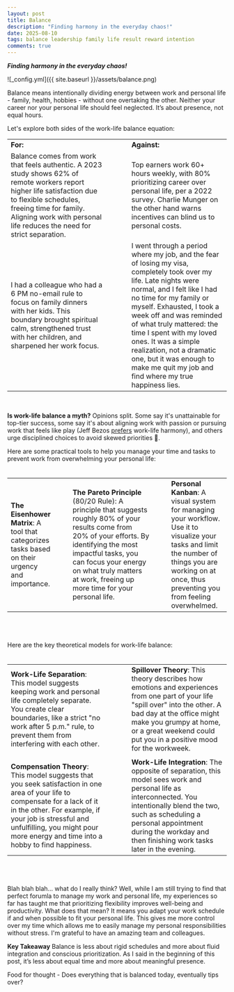 ```yaml
---
layout: post
title: Balance
description: "Finding harmony in the everyday chaos!"
date: 2025-08-10
tags: balance leadership family life result reward intention
comments: true
---
```


***Finding harmony in the everyday chaos!***

![_config.yml]({{ site.baseurl }}/assets/balance.png)

Balance means intentionally dividing energy between work and personal life - family, health, hobbies - without one overtaking the other. Neither your career nor your personal life should feel neglected. It’s about presence, not equal hours. 

Let's explore both sides of the work-life balance equation: 
<table style="border: 0; background-color: none;">
  <tr>
    <td width="45%" style="font-weight: bold;">For:</td>
    <td width="10%"></td>
    <td width="45%" style="font-weight: bold;">Against:</td>
  </tr>
  <tr>
    <td width="45%">Balance comes from work that feels authentic. A 2023 study shows 62% of remote workers report higher life satisfaction due to flexible schedules, freeing time for family. Aligning work with personal life reduces the need for strict separation.</td>
    <td width="10%"></td>
    <td width="45%">Top earners work 60+ hours weekly, with 80% prioritizing career over personal life, per a 2022 survey. Charlie Munger on the other hand warns incentives can blind us to personal costs.</td>
  </tr>
  <tr>
    <td width="45%">I had a colleague who had a 6 PM no-email rule to focus on family dinners with her kids. This boundary brought spiritual calm, strengthened trust with her children, and sharpened her work focus.</td>
    <td width="10%"></td>
    <td width="45%">I went through a period where my job, and the fear of losing my visa, completely took over my life. Late nights were normal, and I felt like I had no time for my family or myself. Exhausted, I took a week off and was reminded of what truly mattered: the time I spent with my loved ones. It was a simple realization, not a dramatic one, but it was enough to make me quit my job and find where my true happiness lies.</td>
  </tr>
</table>
<br/>

**Is work-life balance a myth?** Opinions split. Some say it's unattainable for top-tier success, some say it's about aligning work with passion or pursuing work that feels like play (Jeff Bezos [prefers](https://www.youtube.com/watch?v=xfGbyW6fs5w) work-life harmony), and others urge disciplined choices to avoid skewed priorities 🤨.

Here are some practical tools to help you manage your time and tasks to prevent work from overwhelming your personal life: 
<table style="border: 0; background-color: none; padding: 20px 0 20px 0; vertical-align: top;">
  <tr>
    <td width="20%"><b>The Eisenhower Matrix</b>: A tool that categorizes tasks based on their urgency and importance.</td>
    <td width="7%"></td>
    <td width="39%"><b>The Pareto Principle</b> (80/20 Rule): A principle that suggests roughly 80% of your results come from 20% of your efforts. By identifying the most impactful tasks, you can focus your energy on what truly matters at work, freeing up more time for your personal life.</td>
    <td width="7%"></td>
    <td width="27%"><b>Personal Kanban</b>: A visual system for managing your workflow. Use it to visualize your tasks and limit the number of things you are working on at once, thus preventing you from feeling overwhelmed.</td>
  </tr>
</table>
<br/>

Here are the key theoretical models for work-life balance: 
<table style="border: 0; background-color: none; padding: 20px 0 20px 0; vertical-align: top;">
  <tr>
    <td width="45%"><b>Work-Life Separation</b>: This model suggests keeping work and personal life completely separate. You create clear boundaries, like a strict "no work after 5 p.m." rule, to prevent them from interfering with each other.</td>
    <td width="10%"></td>
    <td width="45%"><b>Spillover Theory</b>: This theory describes how emotions and experiences from one part of your life "spill over" into the other. A bad day at the office might make you grumpy at home, or a great weekend could put you in a positive mood for the workweek.</td>
  </tr>
  <tr><td colspan="3"></td></tr>
  <tr>
    <td width="45%"><b>Compensation Theory</b>: This model suggests that you seek satisfaction in one area of your life to compensate for a lack of it in the other. For example, if your job is stressful and unfulfilling, you might pour more energy and time into a hobby to find happiness.</td>
    <td width="10%"></td>
    <td width="45%"><b>Work-Life Integration</b>: The opposite of separation, this model sees work and personal life as interconnected. You intentionally blend the two, such as scheduling a personal appointment during the workday and then finishing work tasks later in the evening.</td>
  </tr>
</table>
<br/>

Blah blah blah... what do I really think? Well, while I am still trying to find that perfect forumla to manage my work and personal life, my experiences so far has taught me that prioritizing flexibility improves well-being and productivity. What does that mean? It means you adapt your work schedule if and when possible to fit your personal life. This gives me more control over my time which allows me to easily manage my personal responsibilities without stress. I'm grateful to have an amazing team and colleagues.

**Key Takeaway**
Balance is less about rigid schedules and more about fluid integration and conscious prioritization. As I said in the beginning of this post, it’s less about equal time and more about meaningful presence.

Food for thought - Does everything that is balanced today, eventually tips over?
